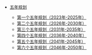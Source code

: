 - [五年规划](docs/Fiveyears-Plans/)

  - [第一个五年规划（2023年-2025年）](docs/Fiveyears-Plans/one/)
  - [第二个五年规划（2026年-2030年）](docs/Fiveyears-Plans/)
  - [第三个五年规划（2031年-2035年）](docs/Fiveyears-Plans/)
  - [第四个五年规划（2036年-2040年）](docs/Fiveyears-Plans/)
  - [第五个五年规划（2041年-2045年）](docs/Fiveyears-Plans/)
  - [第六个五年规划（2046年-2050年）](docs/Fiveyears-Plans/)

<!--  - [第七个五年规划（2051年-2055年）](docs/Fiveyears-Plans/)
  - [第八个五年规划（2056年-2060年）](docs/Fiveyears-Plans/)
  - [第九个五年规划（2061年-2065年）](docs/Fiveyears-Plans/)
  - [第十个五年规划（2066年-2070年）](docs/Fiveyears-Plans/)
  - [第十一个五年规划（2071年-2075年）](docs/Fiveyears-Plans/)
  - [第十二个五年规划（2076年-2080年）](docs/Fiveyears-Plans/)
  - [第十三个五年规划（2081年-2085年）](docs/Fiveyears-Plans/)
  - [第十四个五年规划（2086年-2090年）](docs/Fiveyears-Plans/)
  - [第十五个五年规划（2091年-2095年）](docs/Fiveyears-Plans/)
  - [第十六个五年规划（2096年-2100年）](docs/Fiveyears-Plans/)-->
